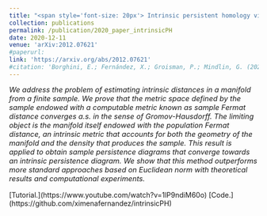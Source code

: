 ```yaml
---
title: "<span style='font-size: 20px'> Intrinsic persistent homology via density-based distance learning."
collection: publications
permalink: /publication/2020_paper_intrinsicPH
date: 2020-12-11
venue: 'arXiv:2012.07621'
#paperurl: 
link: 'https://arxiv.org/abs/2012.07621'
#citation: 'Borghini, E.; Fernández, X.; Groisman, P.; Mindlin, G. (2020). &quot;Intrinsic persistent homology via density-based metric learning.&quot; <i>arXiv:2012.07621</i>'
---
```


<p style="font-size:11pt; font-style:italic">
We address the problem of estimating intrinsic distances in a manifold from a finite sample. We prove that the metric space defined by the sample endowed with a computable metric known as sample Fermat distance converges a.s. in the sense of Gromov-Hausdorff. The limiting object is the manifold itself endowed with the population Fermat distance, an intrinsic metric that accounts for both the geometry of the manifold and the density that produces the sample. This result is applied to obtain sample persistence diagrams that converge towards an intrinsic persistence diagram. We show that this method outperforms more standard approaches based on Euclidean norm with theoretical results and computational experiments.
</p>
[Tutorial.](https://www.youtube.com/watch?v=1lP9ndiM60o) [Code.](https://github.com/ximenafernandez/intrinsicPH)
